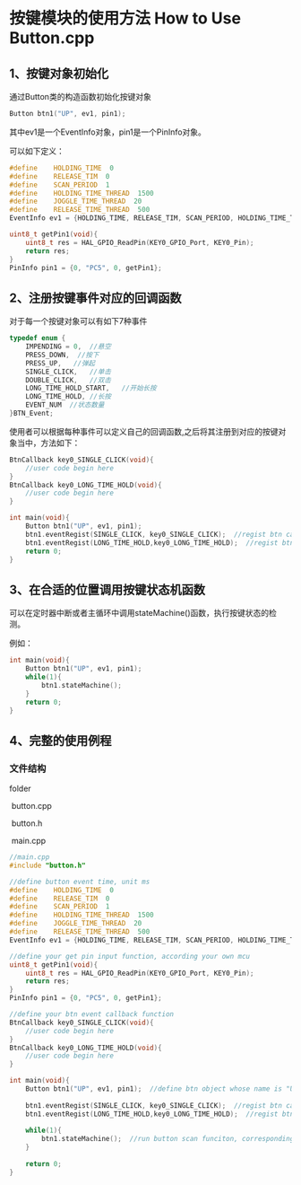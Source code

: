 # 按键模块的使用方法 How to Use Button.cpp

## 1、按键对象初始化

通过Button类的构造函数初始化按键对象

```cpp
Button btn1("UP", ev1, pin1);
```

其中ev1是一个EventInfo对象，pin1是一个PinInfo对象。

可以如下定义：

```c++
#define    HOLDING_TIME  0
#define    RELEASE_TIM  0
#define    SCAN_PERIOD  1
#define    HOLDING_TIME_THREAD  1500
#define    JOGGLE_TIME_THREAD  20
#define    RELEASE_TIME_THREAD  500
EventInfo ev1 = {HOLDING_TIME, RELEASE_TIM, SCAN_PERIOD, HOLDING_TIME_THREAD, JOGGLE_TIME_THREAD, RELEASE_TIME_THREAD};

uint8_t getPin1(void){
    uint8_t res = HAL_GPIO_ReadPin(KEY0_GPIO_Port, KEY0_Pin);
    return res;
}
PinInfo pin1 = {0, "PC5", 0, getPin1};
```



## 2、注册按键事件对应的回调函数

对于每一个按键对象可以有如下7种事件

```c++
typedef enum {
    IMPENDING = 0,  //悬空
    PRESS_DOWN,  //按下
    PRESS_UP,   //弹起
    SINGLE_CLICK,   //单击
    DOUBLE_CLICK,   //双击
    LONG_TIME_HOLD_START,   //开始长按
    LONG_TIME_HOLD, //长按
    EVENT_NUM  //状态数量
}BTN_Event;
```

使用者可以根据每种事件可以定义自己的回调函数,之后将其注册到对应的按键对象当中，方法如下：

```c++
BtnCallback key0_SINGLE_CLICK(void){
    //user code begin here
}
BtnCallback key0_LONG_TIME_HOLD(void){
    //user code begin here
}

int main(void){
    Button btn1("UP", ev1, pin1);
    btn1.eventRegist(SINGLE_CLICK, key0_SINGLE_CLICK);  //regist btn callback funciton
  	btn1.eventRegist(LONG_TIME_HOLD,key0_LONG_TIME_HOLD);  //regist btn callback funciton
    return 0;
}
```



## 3、在合适的位置调用按键状态机函数

可以在定时器中断或者主循环中调用stateMachine()函数，执行按键状态的检测。

例如：

```c++
int main(void){
    Button btn1("UP", ev1, pin1);
    while(1){
		btn1.stateMachine();        
    }
    return 0;
}

```



## 4、完整的使用例程

### 文件结构

folder

​			button.cpp

​			button.h

​			main.cpp



```c++
//main.cpp
#include "button.h"

//define button event time, unit ms
#define    HOLDING_TIME  0
#define    RELEASE_TIM  0
#define    SCAN_PERIOD  1
#define    HOLDING_TIME_THREAD  1500
#define    JOGGLE_TIME_THREAD  20
#define    RELEASE_TIME_THREAD  500
EventInfo ev1 = {HOLDING_TIME, RELEASE_TIM, SCAN_PERIOD, HOLDING_TIME_THREAD, JOGGLE_TIME_THREAD, RELEASE_TIME_THREAD};

//define your get pin input function, according your own mcu
uint8_t getPin1(void){
    uint8_t res = HAL_GPIO_ReadPin(KEY0_GPIO_Port, KEY0_Pin);
    return res;
}
PinInfo pin1 = {0, "PC5", 0, getPin1};

//define your btn event callback function
BtnCallback key0_SINGLE_CLICK(void){
    //user code begin here
}
BtnCallback key0_LONG_TIME_HOLD(void){
    //user code begin here
}

int main(void){
    Button btn1("UP", ev1, pin1);  //define btn object whose name is "UP"
    
    btn1.eventRegist(SINGLE_CLICK, key0_SINGLE_CLICK);  //regist btn callback funciton
  	btn1.eventRegist(LONG_TIME_HOLD,key0_LONG_TIME_HOLD);  //regist btn callback funciton
    
    while(1){
		btn1.stateMachine();  //run button scan funciton, corresponding callback funciton will be executed in this function,        
    }
    
    return 0;
}
```

